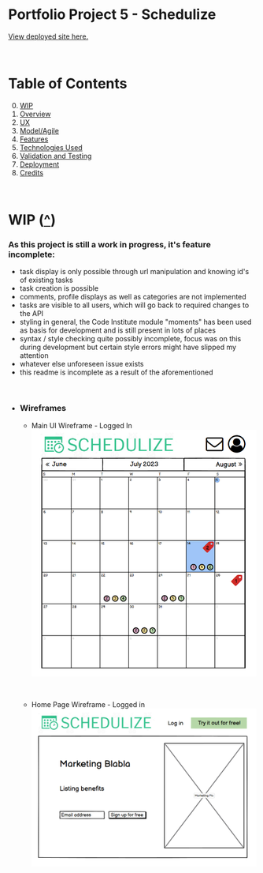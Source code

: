 # **Portfolio Project 5 - Schedulize**
<a href="https://chrotesque-cip5-04d27b18c413.herokuapp.com/" target="_blank">View deployed site here.</a>

<br>

# Table of Contents

0. [WIP](#wip-)
1. [Overview](#overview-)
1. [UX](#ux-)
1. [Model/Agile](#modelagile-)
1. [Features](#features-)
1. [Technologies Used](#technologies-used-)
1. [Validation and Testing](#validation-and-testing-)
1. [Deployment](#deployment-)
1. [Credits](#credits-)

<br />

# **WIP** ([^](#table-of-contents))
### As this project is still a work in progress, it's feature incomplete:
- task display is only possible through url manipulation and knowing id's of existing tasks
- task creation is possible
- comments, profile displays as well as categories are not implemented
- tasks are visible to all users, which will go back to required changes to the API
- styling in general, the Code Institute module "moments" has been used as basis for development and is still present in lots of places
- syntax / style checking quite possibly incomplete, focus was on this during development but certain style errors might have slipped my attention
- whatever else unforeseen issue exists
- this readme is incomplete as a result of the aforementioned

<br />

*   ### <a name="wireframes">Wireframes</a>
    -   Main UI Wireframe - Logged In
        <img src="./readme/images/main_ui.png" alt="Wireframe of the main ui the user is seeing when logged in on desktop devices">
        
        <br />

    -   Home Page Wireframe - Logged in
        <img src="./readme/images/sign_up.png" alt="Wireframe of the sign up page on desktop devices">